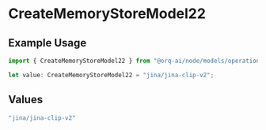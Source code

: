 # CreateMemoryStoreModel22

## Example Usage

```typescript
import { CreateMemoryStoreModel22 } from "@orq-ai/node/models/operations";

let value: CreateMemoryStoreModel22 = "jina/jina-clip-v2";
```

## Values

```typescript
"jina/jina-clip-v2"
```